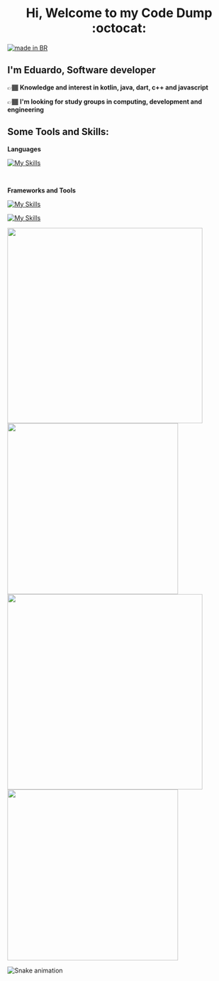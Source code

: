                                                     
<h1 align="center" >Hi, Welcome to my Code Dump  :octocat: </h2>

<a href="https://github.com/pedromxavier/flag-badges">
    <img src="https://raw.githubusercontent.com/pedromxavier/flag-badges/main/badges/BR.svg" alt="made in BR">
</a>

   ## I'm Eduardo, Software developer 
  
👉🏾 <strong> Knowledge and interest in kotlin, java, dart, c++ and javascript </strong>

👉🏾 <strong> I'm looking for study groups in computing, development and engineering </strong>


## Some Tools and Skills: 

**Languages** 

[![My Skills](https://skillicons.dev/icons?i=kotlin,java,cpp,js,html,css,python,dart,go)](https://skillicons.dev)

<br/>

**Frameworks and Tools** 

[![My Skills](https://skillicons.dev/icons?i=androidstudio,spring,react,flutter,nodejs,github,postgres,mysql,sqlite)](https://skillicons.dev)

[![My Skills](https://skillicons.dev/icons?i=gradle,rabbitmq,postman,idea,vscode,figma,firebase,linux,windows)](https://skillicons.dev)

<div>
  <img width="440px" src="https://github-readme-stats.vercel.app/api?username=du4r&show_icons=true&theme=onedark">

  <img width="385px" src="https://github-readme-stats.anuraghazra1.vercel.app/api/top-langs/?username=du4r&layout=compact&theme=onedark" />
  <img width="440px" src="https://github-readme-activity-graph.vercel.app/graph?username=taozhi8833998&theme=github">
  <img width="385px" src="https://github-readme-streak-stats.herokuapp.com/?user=du4r&theme=onedark" />
</div>



![Snake animation](https://raw.githubusercontent.com/{du4r}/{du4r}/output/github-contribution-grid-snake-dark.svg)
